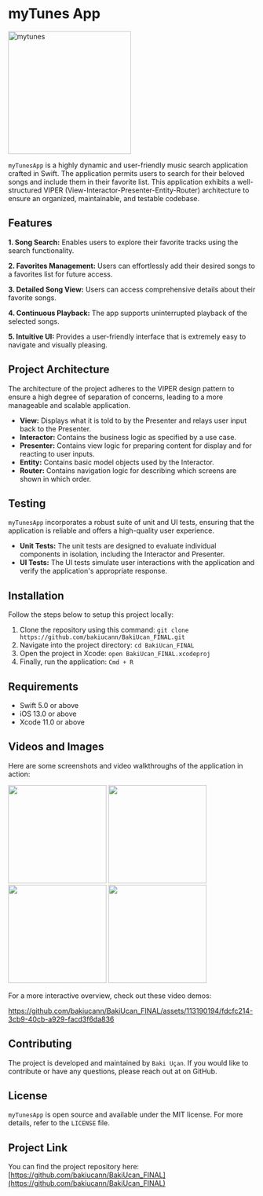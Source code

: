 # myTunes App

<img width="250" alt="mytunes" src="https://github.com/bakiucann/BakiUcan_FINAL/assets/113190194/e2d4ef20-035c-48f2-b421-35645d67e55e">

`myTunesApp` is a highly dynamic and user-friendly music search application crafted in Swift. The application permits users to search for their beloved songs and include them in their favorite list. This application exhibits a well-structured VIPER (View-Interactor-Presenter-Entity-Router) architecture to ensure an organized, maintainable, and testable codebase.

## Features


**1. Song Search:** Enables users to explore their favorite tracks using the search functionality.

**2. Favorites Management:** Users can effortlessly add their desired songs to a favorites list for future access.

**3. Detailed Song View:** Users can access comprehensive details about their favorite songs.

**4. Continuous Playback:** The app supports uninterrupted playback of the selected songs.

**5. Intuitive UI:** Provides a user-friendly interface that is extremely easy to navigate and visually pleasing.

## Project Architecture

The architecture of the project adheres to the VIPER design pattern to ensure a high degree of separation of concerns, leading to a more manageable and scalable application.

- **View:** Displays what it is told to by the Presenter and relays user input back to the Presenter.
- **Interactor:** Contains the business logic as specified by a use case.
- **Presenter:** Contains view logic for preparing content for display and for reacting to user inputs.
- **Entity:** Contains basic model objects used by the Interactor.
- **Router:** Contains navigation logic for describing which screens are shown in which order.

## Testing

`myTunesApp` incorporates a robust suite of unit and UI tests, ensuring that the application is reliable and offers a high-quality user experience.

- **Unit Tests:** The unit tests are designed to evaluate individual components in isolation, including the Interactor and Presenter.
- **UI Tests:** The UI tests simulate user interactions with the application and verify the application's appropriate response.

## Installation

Follow the steps below to setup this project locally:

1. Clone the repository using this command: `git clone https://github.com/bakiucann/BakiUcan_FINAL.git`
2. Navigate into the project directory: `cd BakiUcan_FINAL`
3. Open the project in Xcode: `open BakiUcan_FINAL.xcodeproj`
4. Finally, run the application: `Cmd + R`

## Requirements

- Swift 5.0 or above
- iOS 13.0 or above
- Xcode 11.0 or above

## Videos and Images

Here are some screenshots and video walkthroughs of the application in action:

<img src="https://github.com/bakiucann/BakiUcan_FINAL/assets/113190194/bbdd064b-a065-47f0-af58-7d779aa80747" width="200" />
<img src="https://github.com/bakiucann/BakiUcan_FINAL/assets/113190194/7c8c21ae-20c6-4d88-a3d7-7fbbde882027" width="200" />
<img src="https://github.com/bakiucann/BakiUcan_FINAL/assets/113190194/436385f3-aa6e-497f-a1b2-3fc2235f4704" width="200" />
<img src="https://github.com/bakiucann/BakiUcan_FINAL/assets/113190194/577f0913-e047-4eae-9165-84f07b461ea8" width="200" />


For a more interactive overview, check out these video demos:



https://github.com/bakiucann/BakiUcan_FINAL/assets/113190194/fdcfc214-3cb9-40cb-a929-facd3f6da836


## Contributing

The project is developed and maintained by `Baki Uçan`. If you would like to contribute or have any questions, please reach out at on GitHub.

## License

`myTunesApp` is open source and available under the MIT license. For more details, refer to the `LICENSE` file.

## Project Link

You can find the project repository here: [https://github.com/bakiucann/BakiUcan_FINAL](https://github.com/bakiucann/BakiUcan_FINAL)
